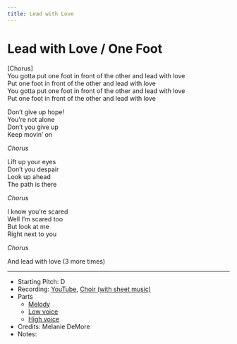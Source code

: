 ```yaml
---
title: Lead with Love 
---
```



# Lead with Love / One Foot

[Chorus]  
You gotta put one foot in front of the other and lead with love  
Put one foot in front of the other and lead with love  
You gotta put one foot in front of the other and lead with love  
Put one foot in front of the other and lead with love  

Don’t give up hope!  
You’re not alone  
Don’t you give up  
Keep movin’ on  

*Chorus*  
   
Lift up your eyes  
Don’t you despair  
Look up ahead  
The path is there  

*Chorus*  
  
I know you’re scared  
Well I’m scared too  
But look at me  
Right next to you  
  
*Chorus*  

And lead with love (3 more times)  

---
* Starting Pitch: D
* Recording: [YouTube](https://www.youtube.com/watch?v=9w22S8foSbk), [Choir (with sheet music)](https://youtu.be/PbCLa0iUQd4)
* Parts
  * [Melody](/_Media/one_foot_melody.mp3)
  * [Low voice](/_Media/one_foot_low.mp3)
  * [High voice](/_Media/one_foot_high.mp3)
* Credits: Melanie DeMore
* Notes: 
